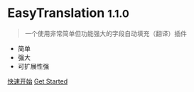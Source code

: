 <!-- _coverpage.md -->

# EasyTranslation <small>1.1.0</small>

> 一个使用非常简单但功能强大的字段自动填充（翻译）插件

- 简单
- 强大
- 可扩展性强

[快速开始](zh-cn/)
[Get Started](en-us/)

